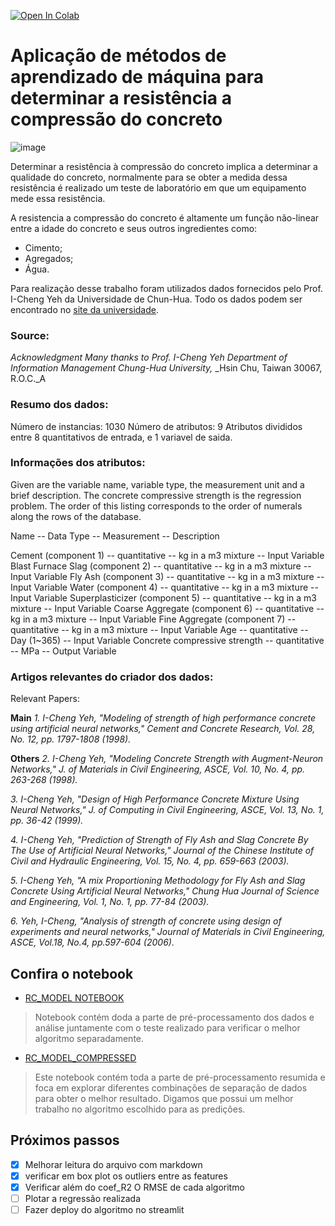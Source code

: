 [![Open In Colab](https://colab.research.google.com/assets/colab-badge.svg)](https://colab.research.google.com/github/solenya1/CCS_PREDICTION/blob/main/RC_MODEL.ipynb)

# Aplicação de métodos de aprendizado de máquina para determinar a resistência a compressão do concreto


![image](https://antonygibbondesigns.com/wp-content/uploads/2019/12/04.jpg)

Determinar a resistência à compressão do concreto implica a determinar a qualidade do concreto, normalmente para se obter a medida dessa resistência é realizado um teste de laboratório em que um equipamento mede essa resistência.

A resistencia a compressão do concreto é altamente um função não-linear entre a idade do concreto e seus outros ingredientes como:

* Cimento;
* Agregados;
* Água.

Para realização desse trabalho foram utilizados dados fornecidos pelo Prof. I-Cheng Yeh da Universidade de Chun-Hua. 
Todo os dados podem ser encontrado no [site da universidade](https://archive.ics.uci.edu/ml/datasets/concrete+compressive+strength).


### Source:
_Acknowledgment_
_Many thanks to Prof. I-Cheng Yeh_
_Department of Information Management_
_Chung-Hua University,_
_Hsin Chu, Taiwan 30067, R.O.C._A

### Resumo dos dados:
Número de instancias: 1030
Número de atributos: 9
Atributos divididos entre 8 quantitativos de entrada, e 1 variavel de saida.

### Informações dos atributos:

Given are the variable name, variable type, the measurement unit and a brief description. The concrete compressive strength is the regression problem. The order of this listing corresponds to the order of numerals along the rows of the database.

Name -- Data Type -- Measurement -- Description

Cement (component 1) -- quantitative -- kg in a m3 mixture -- Input Variable
Blast Furnace Slag (component 2) -- quantitative -- kg in a m3 mixture -- Input Variable
Fly Ash (component 3) -- quantitative -- kg in a m3 mixture -- Input Variable
Water (component 4) -- quantitative -- kg in a m3 mixture -- Input Variable
Superplasticizer (component 5) -- quantitative -- kg in a m3 mixture -- Input Variable
Coarse Aggregate (component 6) -- quantitative -- kg in a m3 mixture -- Input Variable
Fine Aggregate (component 7) -- quantitative -- kg in a m3 mixture -- Input Variable
Age -- quantitative -- Day (1~365) -- Input Variable
Concrete compressive strength -- quantitative -- MPa -- Output Variable

### Artigos relevantes do criador dos dados:

Relevant Papers:

**Main**
_1. I-Cheng Yeh, "Modeling of strength of high performance concrete using artificial neural networks," Cement and Concrete Research, Vol. 28, No. 12, pp. 1797-1808 (1998)._

**Others**
_2. I-Cheng Yeh, "Modeling Concrete Strength with Augment-Neuron Networks," J. of Materials in Civil Engineering, ASCE, Vol. 10, No. 4, pp. 263-268 (1998)._

_3. I-Cheng Yeh, "Design of High Performance Concrete Mixture Using Neural Networks," J. of Computing in Civil Engineering, ASCE, Vol. 13, No. 1, pp. 36-42 (1999)._

_4. I-Cheng Yeh, "Prediction of Strength of Fly Ash and Slag Concrete By The Use of Artificial Neural Networks," Journal of the Chinese Institute of Civil and Hydraulic Engineering, Vol. 15, No. 4, pp. 659-663 (2003)._

_5. I-Cheng Yeh, "A mix Proportioning Methodology for Fly Ash and Slag Concrete Using Artificial Neural Networks," Chung Hua Journal of Science and Engineering, Vol. 1, No. 1, pp. 77-84 (2003)._

_6. Yeh, I-Cheng, "Analysis of strength of concrete using design of experiments and neural networks," Journal of Materials in Civil Engineering, ASCE, Vol.18, No.4, pp.597-604 (2006)._


## Confira o notebook

* [RC_MODEL NOTEBOOK](https://github.com/solenya1/CCS_PREDICTION/blob/main/RC_MODEL.ipynb) 
>Notebook contém doda a parte de pré-processamento dos dados e análise juntamente com o teste realizado para verificar o melhor algoritmo separadamente.

* [RC_MODEL_COMPRESSED](https://github.com/solenya1/CCS_PREDICTION/blob/main/RC_MODEL_COMPRESSED.ipynb) 
> Este notebook contém toda a parte de pré-processamento resumida e foca em explorar diferentes combinações de separação de dados para obter o melhor resultado. Digamos que possui um melhor trabalho no algoritmo escolhido para as predições.


 ## Próximos passos

- [x] Melhorar leitura do arquivo com markdown
- [x] verificar em box plot os outliers entre as features
- [x] Verificar além do coef_R2 O RMSE de cada algoritmo
- [ ] Plotar a regressão realizada
- [ ] Fazer deploy do algoritmo no streamlit
